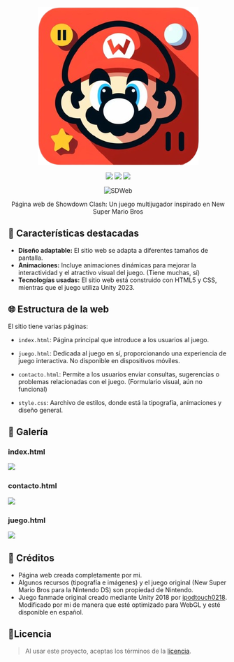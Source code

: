 <div align="center">
  
![Logo](https://github.com/ImPavloh/showdownclash/blob/main/recursos/logo.png)
  
<a href="https://github.com/ImPavloh" target="_blank"><img src="https://img.shields.io/badge/HTML5-E34F26?style=for-the-badge&logo=html5&logoColor=white"></a>
<a href="https://twitter.com/ImPavloh" target="_blank"><img src="https://img.shields.io/badge/Seguir-%231DA1F2.svg?style=for-the-badge&logo=twitter&logoColor=white"></a>
<a href="https://github.com/ImPavloh" target="_blank"><img src="https://img.shields.io/badge/CSS-239120?&style=for-the-badge&logo=css3&logoColor=white"></a>

![SDWeb](https://i.imgur.com/A4zDEJ3.png)

Página web de Showdown Clash: Un juego multijugador inspirado en New Super Mario Bros

</div>


## 📜 Características destacadas
- **Diseño adaptable:** El sitio web se adapta a diferentes tamaños de pantalla.
- **Animaciones:** Incluye animaciones dinámicas para mejorar la interactividad y el atractivo visual del juego. (Tiene muchas, sí)
- **Tecnologías usadas:** El sitio web está construido con HTML5 y CSS, mientras que el juego utiliza Unity 2023.

## 🌐 Estructura de la web
El sitio tiene varias páginas:
- `index.html`: Página principal que introduce a los usuarios al juego.
- `juego.html`: Dedicada al juego en sí, proporcionando una experiencia de juego interactiva. No disponible en dispositivos móviles.
- `contacto.html`: Permite a los usuarios enviar consultas, sugerencias o problemas relacionadas con el juego. (Formulario visual, aún no funcional)

- `style.css`: Aarchivo de estilos, donde está la tipografía, animaciones y diseño general.

## 🌟 Galería
### index.html
<img src="https://i.imgur.com/dm12crg.png">

### contacto.html
<img src="https://i.imgur.com/0oJvTch.png">

### juego.html
<img src="https://i.imgur.com/9NgVSp3.png">

## 📝 Créditos
- Página web creada completamente por mi.
- Algunos recursos (tipografía e imágenes) y el juego original (New Super Mario Bros para la Nintendo DS) son propiedad de Nintendo.
- Juego fanmade original creado mediante Unity 2018 por [ipodtouch0218](https://github.com/ipodtouch0218). Modificado por mi de manera que esté optimizado para WebGL y esté disponible en español.

## 📃Licencia

> Al usar este proyecto, aceptas los términos de la [licencia](https://github.com/ImPavloh/showdownclash/blob/main/LICENSE).
